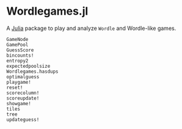 # Wordlegames.jl

A [Julia](https://julialang.org) package to play and analyze `Wordle` and Wordle-like games.

```@docs
GameNode
GamePool
GuessScore
bincounts!
entropy2
expectedpoolsize
Wordlegames.hasdups
optimalguess
playgame!
reset!
scorecolumn!
scoreupdate!
showgame!
tiles
tree
updateguess!
```

```@index
```
